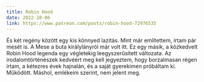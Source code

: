 ```yaml
---
title: Robin Hood
date: 2022-10-06
link: https://www.patreon.com/posts/robin-hood-72976535
---
```

És két regény között egy kis könnyed lazítás. Mint már említettem, írtam pár mesét is. A Mese a buta királylányról már volt itt. Ez egy másik, a közkedvelt Robin Hood legenda egy végletekig leegyszerűsített változata. Az irodalomtörténészek kedvéért meg kell jegyeztem, hogy borzalmasan régen írtam, a kétezres évek hajnalán, és a saját gyerekimen próbáltam ki. Működött. Máshol, emlékeim szerint, nem jelent meg.
